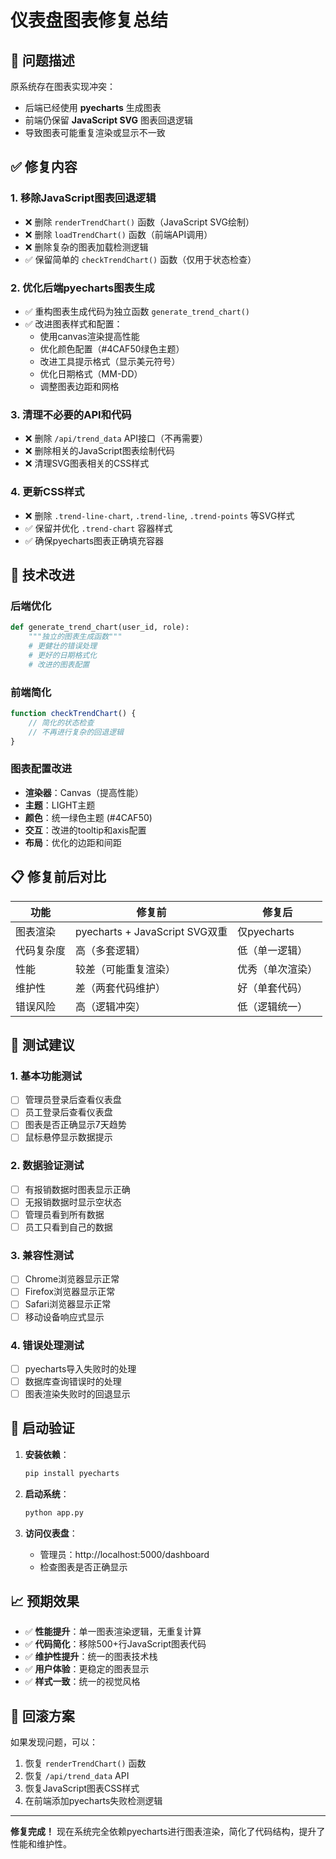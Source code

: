 # 仪表盘图表修复总结

## 🎯 问题描述

原系统存在图表实现冲突：
- 后端已经使用 **pyecharts** 生成图表
- 前端仍保留 **JavaScript SVG** 图表回退逻辑
- 导致图表可能重复渲染或显示不一致

## ✅ 修复内容

### 1. **移除JavaScript图表回退逻辑**
- ❌ 删除 `renderTrendChart()` 函数（JavaScript SVG绘制）
- ❌ 删除 `loadTrendChart()` 函数（前端API调用）
- ❌ 删除复杂的图表加载检测逻辑
- ✅ 保留简单的 `checkTrendChart()` 函数（仅用于状态检查）

### 2. **优化后端pyecharts图表生成**
- ✅ 重构图表生成代码为独立函数 `generate_trend_chart()`
- ✅ 改进图表样式和配置：
  - 使用canvas渲染提高性能
  - 优化颜色配置（#4CAF50绿色主题）
  - 改进工具提示格式（显示美元符号）
  - 优化日期格式（MM-DD）
  - 调整图表边距和网格

### 3. **清理不必要的API和代码**
- ❌ 删除 `/api/trend_data` API接口（不再需要）
- ❌ 删除相关的JavaScript图表绘制代码
- ❌ 清理SVG图表相关的CSS样式

### 4. **更新CSS样式**
- ❌ 删除 `.trend-line-chart`, `.trend-line`, `.trend-points` 等SVG样式
- ✅ 保留并优化 `.trend-chart` 容器样式
- ✅ 确保pyecharts图表正确填充容器

## 🔧 技术改进

### 后端优化
```python
def generate_trend_chart(user_id, role):
    """独立的图表生成函数"""
    # 更健壮的错误处理
    # 更好的日期格式化
    # 改进的图表配置
```

### 前端简化
```javascript
function checkTrendChart() {
    // 简化的状态检查
    // 不再进行复杂的回退逻辑
}
```

### 图表配置改进
- **渲染器**：Canvas（提高性能）
- **主题**：LIGHT主题
- **颜色**：统一绿色主题 (#4CAF50)
- **交互**：改进的tooltip和axis配置
- **布局**：优化的边距和间距

## 📋 修复前后对比

| 功能 | 修复前 | 修复后 |
|------|--------|--------|
| 图表渲染 | pyecharts + JavaScript SVG双重 | 仅pyecharts |
| 代码复杂度 | 高（多套逻辑） | 低（单一逻辑） |
| 性能 | 较差（可能重复渲染） | 优秀（单次渲染） |
| 维护性 | 差（两套代码维护） | 好（单套代码） |
| 错误风险 | 高（逻辑冲突） | 低（逻辑统一） |

## 🧪 测试建议

### 1. **基本功能测试**
- [ ] 管理员登录后查看仪表盘
- [ ] 员工登录后查看仪表盘
- [ ] 图表是否正确显示7天趋势
- [ ] 鼠标悬停显示数据提示

### 2. **数据验证测试**
- [ ] 有报销数据时图表显示正确
- [ ] 无报销数据时显示空状态
- [ ] 管理员看到所有数据
- [ ] 员工只看到自己的数据

### 3. **兼容性测试**
- [ ] Chrome浏览器显示正常
- [ ] Firefox浏览器显示正常
- [ ] Safari浏览器显示正常
- [ ] 移动设备响应式显示

### 4. **错误处理测试**
- [ ] pyecharts导入失败时的处理
- [ ] 数据库查询错误时的处理
- [ ] 图表渲染失败时的回退显示

## 🚀 启动验证

1. **安装依赖**：
   ```bash
   pip install pyecharts
   ```

2. **启动系统**：
   ```bash
   python app.py
   ```

3. **访问仪表盘**：
   - 管理员：http://localhost:5000/dashboard
   - 检查图表是否正确显示

## 📈 预期效果

- ✅ **性能提升**：单一图表渲染逻辑，无重复计算
- ✅ **代码简化**：移除500+行JavaScript图表代码
- ✅ **维护性提升**：统一的图表技术栈
- ✅ **用户体验**：更稳定的图表显示
- ✅ **样式一致**：统一的视觉风格

## 🔄 回滚方案

如果发现问题，可以：
1. 恢复 `renderTrendChart()` 函数
2. 恢复 `/api/trend_data` API
3. 恢复JavaScript图表CSS样式
4. 在前端添加pyecharts失败检测逻辑

---

**修复完成！** 现在系统完全依赖pyecharts进行图表渲染，简化了代码结构，提升了性能和维护性。
